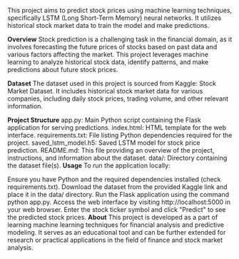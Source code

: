 This project aims to predict stock prices using machine learning techniques, specifically LSTM (Long Short-Term Memory) neural networks. It utilizes historical stock market data to train the model and make predictions.

**Overview**
Stock prediction is a challenging task in the financial domain, as it involves forecasting the future prices of stocks based on past data and various factors affecting the market. This project leverages machine learning to analyze historical stock data, identify patterns, and make predictions about future stock prices.

**Dataset**
The dataset used in this project is sourced from Kaggle: Stock Market Dataset. It includes historical stock market data for various companies, including daily stock prices, trading volume, and other relevant information.

**Project Structure**
app.py: Main Python script containing the Flask application for serving predictions.
index.html: HTML template for the web interface.
requirements.txt: File listing Python dependencies required for the project.
saved_lstm_model.h5: Saved LSTM model for stock price prediction.
README.md: This file providing an overview of the project, instructions, and information about the dataset.
data/: Directory containing the dataset file(s).
**Usage**
To run the application locally:

Ensure you have Python and the required dependencies installed (check requirements.txt).
Download the dataset from the provided Kaggle link and place it in the data/ directory.
Run the Flask application using the command python app.py.
Access the web interface by visiting http://localhost:5000 in your web browser.
Enter the stock ticker symbol and click "Predict" to see the predicted stock prices.
**About**
This project is developed as a part of learning machine learning techniques for financial analysis and predictive modeling. It serves as an educational tool and can be further extended for research or practical applications in the field of finance and stock market analysis.
